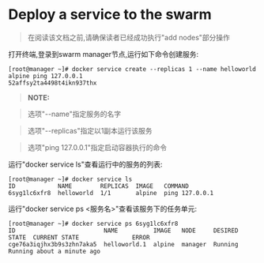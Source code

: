 # Deploy a service to the swarm

> 在阅读该文档之前,请确保读者已经成功执行"add nodes"部分操作

打开终端,登录到swarm manager节点,运行如下命令创建服务:

```
[root@manager ~]# docker service create --replicas 1 --name helloworld alpine ping 127.0.0.1
52affsy2ta4498t4ikn937thx
```

> **NOTE:**

> 选项"--name"指定服务的名字

> 选项"--replicas"指定以1副本运行该服务

> 选项"ping 127.0.0.1"指定启动容器执行的命令

运行"docker service ls"查看运行中的服务的列表:

```
[root@manager ~]# docker service ls
ID            NAME        REPLICAS  IMAGE   COMMAND
6syg1lc6xfr8  helloworld  1/1       alpine  ping 127.0.0.1
```

运行"docker service ps <服务名>"查看该服务下的任务单元:

```
[root@manager ~]# docker service ps 6syg1lc6xfr8
ID                         NAME          IMAGE   NODE     DESIRED STATE  CURRENT STATE               ERROR
cge76a3iqjhx3b9s3zhn7aka5  helloworld.1  alpine  manager  Running        Running about a minute ago
```